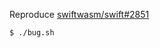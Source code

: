 Reproduce [swiftwasm/swift#2851](https://github.com/swiftwasm/swift/issues/2851)



```sh
$ ./bug.sh
```
